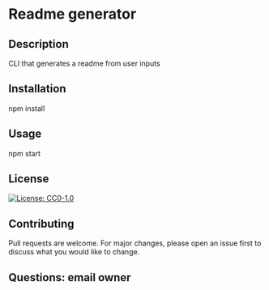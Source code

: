 # Readme generator

## Description 

CLI that generates a readme from user inputs

## Installation

npm install

## Usage

npm start

## License

[![License: CC0-1.0](https://licensebuttons.net/l/zero/1.0/80x15.png)](http://creativecommons.org/publicdomain/zero/1.0/)

## Contributing

Pull requests are welcome. For major changes, please open an issue first to discuss what you would like to change.

## Questions: email owner
